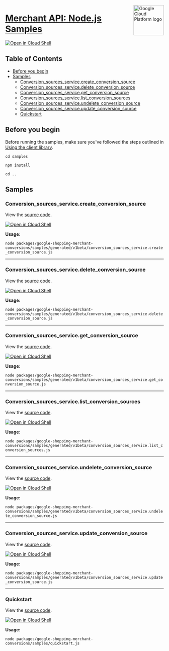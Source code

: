 [//]: # "This README.md file is auto-generated, all changes to this file will be lost."
[//]: # "To regenerate it, use `python -m synthtool`."
<img src="https://avatars2.githubusercontent.com/u/2810941?v=3&s=96" alt="Google Cloud Platform logo" title="Google Cloud Platform" align="right" height="96" width="96"/>

# [Merchant API: Node.js Samples](https://github.com/googleapis/google-cloud-node)

[![Open in Cloud Shell][shell_img]][shell_link]



## Table of Contents

* [Before you begin](#before-you-begin)
* [Samples](#samples)
  * [Conversion_sources_service.create_conversion_source](#conversion_sources_service.create_conversion_source)
  * [Conversion_sources_service.delete_conversion_source](#conversion_sources_service.delete_conversion_source)
  * [Conversion_sources_service.get_conversion_source](#conversion_sources_service.get_conversion_source)
  * [Conversion_sources_service.list_conversion_sources](#conversion_sources_service.list_conversion_sources)
  * [Conversion_sources_service.undelete_conversion_source](#conversion_sources_service.undelete_conversion_source)
  * [Conversion_sources_service.update_conversion_source](#conversion_sources_service.update_conversion_source)
  * [Quickstart](#quickstart)

## Before you begin

Before running the samples, make sure you've followed the steps outlined in
[Using the client library](https://github.com/googleapis/google-cloud-node#using-the-client-library).

`cd samples`

`npm install`

`cd ..`

## Samples



### Conversion_sources_service.create_conversion_source

View the [source code](https://github.com/googleapis/google-cloud-node/blob/master/packages/google-shopping-merchant-conversions/samples/generated/v1beta/conversion_sources_service.create_conversion_source.js).

[![Open in Cloud Shell][shell_img]](https://console.cloud.google.com/cloudshell/open?git_repo=https://github.com/googleapis/google-cloud-node&page=editor&open_in_editor=packages/google-shopping-merchant-conversions/samples/generated/v1beta/conversion_sources_service.create_conversion_source.js,samples/README.md)

__Usage:__


`node packages/google-shopping-merchant-conversions/samples/generated/v1beta/conversion_sources_service.create_conversion_source.js`


-----




### Conversion_sources_service.delete_conversion_source

View the [source code](https://github.com/googleapis/google-cloud-node/blob/master/packages/google-shopping-merchant-conversions/samples/generated/v1beta/conversion_sources_service.delete_conversion_source.js).

[![Open in Cloud Shell][shell_img]](https://console.cloud.google.com/cloudshell/open?git_repo=https://github.com/googleapis/google-cloud-node&page=editor&open_in_editor=packages/google-shopping-merchant-conversions/samples/generated/v1beta/conversion_sources_service.delete_conversion_source.js,samples/README.md)

__Usage:__


`node packages/google-shopping-merchant-conversions/samples/generated/v1beta/conversion_sources_service.delete_conversion_source.js`


-----




### Conversion_sources_service.get_conversion_source

View the [source code](https://github.com/googleapis/google-cloud-node/blob/master/packages/google-shopping-merchant-conversions/samples/generated/v1beta/conversion_sources_service.get_conversion_source.js).

[![Open in Cloud Shell][shell_img]](https://console.cloud.google.com/cloudshell/open?git_repo=https://github.com/googleapis/google-cloud-node&page=editor&open_in_editor=packages/google-shopping-merchant-conversions/samples/generated/v1beta/conversion_sources_service.get_conversion_source.js,samples/README.md)

__Usage:__


`node packages/google-shopping-merchant-conversions/samples/generated/v1beta/conversion_sources_service.get_conversion_source.js`


-----




### Conversion_sources_service.list_conversion_sources

View the [source code](https://github.com/googleapis/google-cloud-node/blob/master/packages/google-shopping-merchant-conversions/samples/generated/v1beta/conversion_sources_service.list_conversion_sources.js).

[![Open in Cloud Shell][shell_img]](https://console.cloud.google.com/cloudshell/open?git_repo=https://github.com/googleapis/google-cloud-node&page=editor&open_in_editor=packages/google-shopping-merchant-conversions/samples/generated/v1beta/conversion_sources_service.list_conversion_sources.js,samples/README.md)

__Usage:__


`node packages/google-shopping-merchant-conversions/samples/generated/v1beta/conversion_sources_service.list_conversion_sources.js`


-----




### Conversion_sources_service.undelete_conversion_source

View the [source code](https://github.com/googleapis/google-cloud-node/blob/master/packages/google-shopping-merchant-conversions/samples/generated/v1beta/conversion_sources_service.undelete_conversion_source.js).

[![Open in Cloud Shell][shell_img]](https://console.cloud.google.com/cloudshell/open?git_repo=https://github.com/googleapis/google-cloud-node&page=editor&open_in_editor=packages/google-shopping-merchant-conversions/samples/generated/v1beta/conversion_sources_service.undelete_conversion_source.js,samples/README.md)

__Usage:__


`node packages/google-shopping-merchant-conversions/samples/generated/v1beta/conversion_sources_service.undelete_conversion_source.js`


-----




### Conversion_sources_service.update_conversion_source

View the [source code](https://github.com/googleapis/google-cloud-node/blob/master/packages/google-shopping-merchant-conversions/samples/generated/v1beta/conversion_sources_service.update_conversion_source.js).

[![Open in Cloud Shell][shell_img]](https://console.cloud.google.com/cloudshell/open?git_repo=https://github.com/googleapis/google-cloud-node&page=editor&open_in_editor=packages/google-shopping-merchant-conversions/samples/generated/v1beta/conversion_sources_service.update_conversion_source.js,samples/README.md)

__Usage:__


`node packages/google-shopping-merchant-conversions/samples/generated/v1beta/conversion_sources_service.update_conversion_source.js`


-----




### Quickstart

View the [source code](https://github.com/googleapis/google-cloud-node/blob/master/packages/google-shopping-merchant-conversions/samples/quickstart.js).

[![Open in Cloud Shell][shell_img]](https://console.cloud.google.com/cloudshell/open?git_repo=https://github.com/googleapis/google-cloud-node&page=editor&open_in_editor=packages/google-shopping-merchant-conversions/samples/quickstart.js,samples/README.md)

__Usage:__


`node packages/google-shopping-merchant-conversions/samples/quickstart.js`






[shell_img]: https://gstatic.com/cloudssh/images/open-btn.png
[shell_link]: https://console.cloud.google.com/cloudshell/open?git_repo=https://github.com/googleapis/google-cloud-node&page=editor&open_in_editor=samples/README.md
[product-docs]: https://developers.google.com/merchant/api
